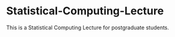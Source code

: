 # Statistical-Computing-Lecture
This is a Statistical Computing Lecture for postgraduate  students.
